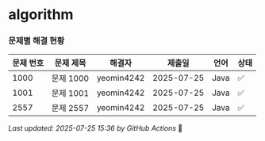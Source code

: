 # algorithm

### 문제별 해결 현황

| 문제 번호 | 문제 제목 | 해결자 | 제출일 | 언어 | 상태 |
|----------|----------|--------|--------|------|------|
| 1000 | 문제 1000 | yeomin4242 | 2025-07-25 | Java | ✅ |
| 1001 | 문제 1001 | yeomin4242 | 2025-07-25 | Java | ✅ |
| 2557 | 문제 2557 | yeomin4242 | 2025-07-25 | Java | ✅ |---
*Last updated: 2025-07-25 15:36 by GitHub Actions* 🤖
